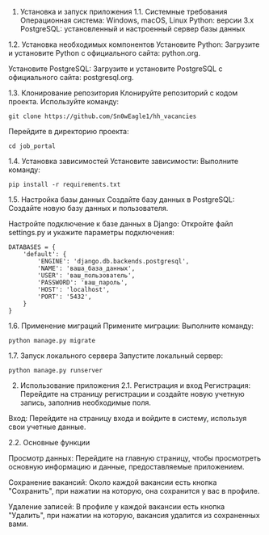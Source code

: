 1. Установка и запуск приложения
1.1. Системные требования
Операционная система: Windows, macOS, Linux
Python: версии 3.x
PostgreSQL: установленный и настроенный сервер базы данных

1.2. Установка необходимых компонентов
Установите Python:
Загрузите и установите Python с официального сайта: python.org.

Установите PostgreSQL:
Загрузите и установите PostgreSQL с официального сайта: postgresql.org.

1.3. Клонирование репозитория
Клонируйте репозиторий с кодом проекта.
Используйте команду:
```
git clone https://github.com/Sn0wEagle1/hh_vacancies
```
Перейдите в директорию проекта:
```
cd job_portal
```

1.4. Установка зависимостей
Установите зависимости:
Выполните команду:
```
pip install -r requirements.txt
```

1.5. Настройка базы данных
Создайте базу данных в PostgreSQL:
Создайте новую базу данных и пользователя.

Настройте подключение к базе данных в Django:
Откройте файл settings.py и укажите параметры подключения:
```
DATABASES = {
    'default': {
        'ENGINE': 'django.db.backends.postgresql',
        'NAME': 'ваша_база_данных',
        'USER': 'ваш_пользователь',
        'PASSWORD': 'ваш_пароль',
        'HOST': 'localhost',
        'PORT': '5432',
    }
}
```

1.6. Применение миграций
Примените миграции:
Выполните команду:
```
python manage.py migrate
```
1.7. Запуск локального сервера
Запустите локальный сервер:
```
python manage.py runserver
```
2. Использование приложения
2.1. Регистрация и вход
Регистрация:
Перейдите на страницу регистрации и создайте новую учетную запись, заполнив необходимые поля.

Вход:
Перейдите на страницу входа и войдите в систему, используя свои учетные данные.

2.2. Основные функции

Просмотр данных:
Перейдите на главную страницу, чтобы просмотреть основную информацию и данные, предоставляемые приложением.

Сохранение вакансий:
Около каждой вакансии есть кнопка "Сохранить", при нажатии на которую, она сохранится у вас в профиле.

Удаление записей:
В профиле у каждой вакансии есть кнопка "Удалить", при нажатии на которую, вакансия удалится из сохраненных вами.
